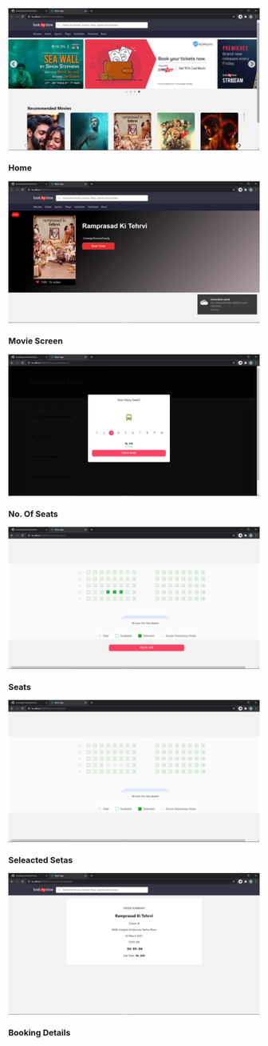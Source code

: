 <img src="Sc/home.png">
<h3>Home</h3>
<img src="Sc/movie screen.png">
<h3>Movie Screen</h3>
<img src="Sc/seatsSelection.png">
<h3>No. Of Seats</h3>
<img src="Sc/seats.png">
<h3>Seats</h3>
<img src="Sc/selectedSeats.png">
<h3>Seleacted Setas</h3>
<img src="Sc/details.png">
<h3>Booking Details</h3>
